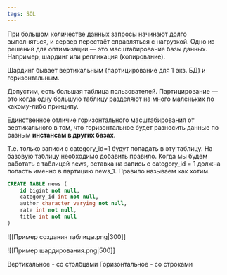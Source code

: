 ```yaml
---
tags: SQL
---
```

При большом количестве данных запросы начинают долго выполняться, и сервер перестаёт справляться с нагрузкой. Одно из решений для оптимизации — это масштабирование базы данных. Например, шардинг или репликация (копирование).

Шардинг бывает вертикальным (партицирование для 1 экз. БД) и горизонтальным.

Допустим, есть большая таблица пользователей. Партицирование — это когда одну большую таблицу разделяют на много маленьких по какому-либо принципу.

Единственное отличие горизонтального масштабирования от вертикального в том, что горизонтальное будет разносить данные по разным **инстансам в других базах**.

Т.е. только записи с category_id=1 будут попадать в эту таблицу.
На базовую таблицу необходимо добавить правило. Когда мы будем работать с таблицей news, вставка на запись с category_id = 1 должна попасть именно в партицию news_1.
Правило называем как хотим.

```SQL
CREATE TABLE news (
	id bigint not null,
	category_id int not null,
	author character varying not null,
	rate int not null,
	title int not null
)
```

![[Пример создания таблицы.png|300]]

![[Пример шардирования.png|500]]

Вертикальное - со столбцами
Горизонтальное - со строками
